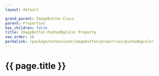 ```yaml
---
layout: default

grand_parent: ImageButton Class
parent: Properties
has_children: false
title: ImageButton.PushedBgColor Property
nav_order: 16
permalink: /package/extension4/imagebutton/properties/pushedbgcolor
---
```

# {{ page.title }}